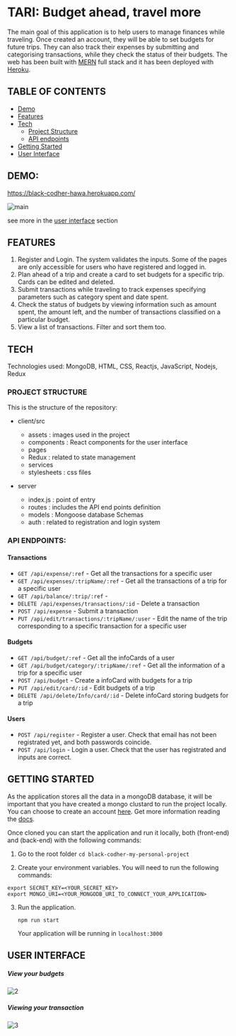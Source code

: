 # TARI: Budget ahead, travel more

The main goal of this application is to help users to manage finances while traveling. Once created an account, they will be able to set budgets for future trips. They can also track their expenses by submitting and categorising transactions, while they check the status of their budgets. The web has been built with [MERN](https://www.mongodb.com/mern-stack) full stack and it has been deployed with [Heroku](https://www.heroku.com/).

## TABLE OF CONTENTS

- [Demo](#Demo)
- [Features](#Features)
- [Tech](#Tech)
  - [Project Structure](#Project-Structure)
  - [API endpoints](#API-endpoints)
- [Getting Started](#Getting-Started)
- [User Interface](#User-Interface)

## DEMO:

https://black-codher-hawa.herokuapp.com/

![main](https://github.com/hawa-bah/black-codher-my-personal-project/blob/main/client/src/assets/images-Readme/main.gif)

see more in the [user interface](#User-Interface) section

## FEATURES

1. Register and Login. The system validates the inputs. Some of the pages are only accessible for users who have registered and logged in.
2. Plan ahead of a trip and create a card to set budgets for a specific trip. Cards can be edited and deleted.
3. Submit transactions while traveling to track expenses specifying parameters such as category spent and date spent.
4. Check the status of budgets by viewing information such as amount spent, the amount left, and the number of transactions classified on a particular budget.
5. View a list of transactions. Filter and sort them too.

## TECH

Technologies used: MongoDB, HTML, CSS, Reactjs, JavaScript, Nodejs, Redux

### PROJECT STRUCTURE

This is the structure of the repository:

- client/src

  - assets : images used in the project
  - components : React components for the user interface
  - pages
  - Redux : related to state management
  - services
  - stylesheets : css files

- server
  - index.js : point of entry
  - routes : includes the API end points definition
  - models : Mongoose database Schemas
  - auth : related to registration and login system

### API ENDPOINTS:

#### Transactions

- `GET /api/expense/:ref` - Get all the transactions for a specific user
- `GET /api/expenses/:tripName/:ref` - Get all the transactions of a trip for a specific user
- `GET /api/balance/:trip/:ref` -
- `DELETE /api/expenses/transactions/:id` - Delete a transaction
- `POST /api/expense` - Submit a transaction
- `PUT /api/edit/transactions/:tripName/:user` - Edit the name of the trip corresponding to a specific transaction for a specific user

#### Budgets

- `GET /api/budget/:ref` - Get all the infoCards of a user
- `GET /api/budget/category/:tripName/:ref` - Get all the information of a trip for a specific user
- `POST /api/budget` - Create a infoCard with budgets for a trip
- `PUT /api/edit/card/:id` - Edit budgets of a trip
- `DELETE /api/delete/Info/card/:id` - Delete infoCard storing budgets for a trip

#### Users

- `POST /api/register` - Register a user. Check that email has not been registrated yet, and both passwords coincide.
- `POST /api/login` - Login a user. Check that the user has registrated and inputs are correct.

## GETTING STARTED

As the application stores all the data in a mongoDB database, it will be important that you have created a mongo clustard to run the project locally. You can choose to create an account [here](https://account.mongodb.com/account/login?n=%2Fv2%2F5fc013e408c77a31a78ba7df&nextHash=%23clusters). Get more information reading the [docs](https://docs.mongodb.com/).

Once cloned you can start the application and run it locally, both (front-end) and (back-end) with the following commands:

1.  Go to the root folder
    `cd black-codher-my-personal-project`

2.  Create your environment variables. You will need to run the following commands:

```
export SECRET_KEY=<YOUR_SECRET_KEY>
export MONGO_URI=<YOUR_MONGODB_URI_TO_CONNECT_YOUR_APPLICATION>
```

3. Run the application.
   ```
   npm run start
   ```
   Your application will be running in `localhost:3000`

## USER INTERFACE

##### View your budgets

![2](https://github.com/hawa-bah/black-codher-my-personal-project/blob/main/client/src/assets/images-Readme/2.gif)


##### Viewing your transaction

![3](https://github.com/hawa-bah/black-codher-my-personal-project/blob/main/client/src/assets/images-Readme/3.gif)
